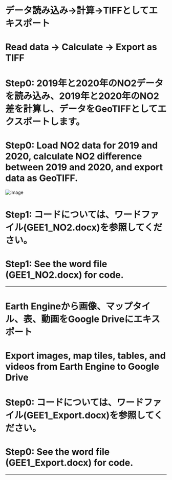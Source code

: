 # データ読み込み→計算→TIFFとしてエキスポート
# Read data → Calculate → Export as TIFF
# Step0: 2019年と2020年のNO2データを読み込み、2019年と2020年のNO2差を計算し、データをGeoTIFFとしてエクスポートします。
# Step0: Load NO2 data for 2019 and 2020, calculate NO2 difference between 2019 and 2020, and export data as GeoTIFF.
![image](https://user-images.githubusercontent.com/87138262/160032620-60c6cc23-33ff-4624-9308-65d1b8dbc06e.png)
# Step1: コードについては、ワードファイル(GEE1_NO2.docx)を参照してください。
# Step1: See the word file (GEE1_NO2.docx) for code.
---
# Earth Engineから画像、マップタイル、表、動画をGoogle Driveにエキスポート
# Export images, map tiles, tables, and videos from Earth Engine to Google Drive
# Step0: コードについては、ワードファイル(GEE1_Export.docx)を参照してください。
# Step0: See the word file (GEE1_Export.docx) for code.
---

